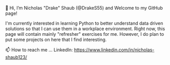 👋 Hi, I’m Nicholas "Drake" Shaub (@DrakeS55) and Welcome to my GitHub page!

I'm currently interested in learning Python to better understand data driven solutions so that I can use them in a workplace environment.
Right now, this page will contain mainly "refresher" exercises for me. However, I do plan to put some projects on here that I find interesting.

📫 How to reach me ...
  LinkedIn: https://www.linkedin.com/in/nicholas-shaub123/

<!---
DrakeS55/DrakeS55 is a ✨ special ✨ repository because its `README.md` (this file) appears on your GitHub profile.
You can click the Preview link to take a look at your changes.
--->
